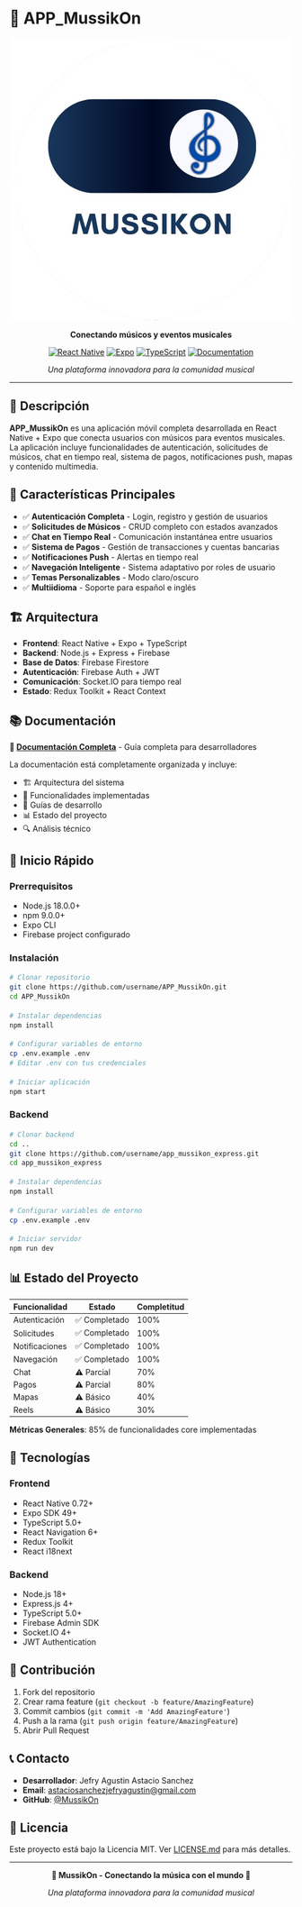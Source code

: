 # 🎵 APP_MussikOn

<div align="center">

![MussikOn Logo](assets/Logo_rounded_letter.png)

**Conectando músicos y eventos musicales**

[![React Native](https://img.shields.io/badge/React%20Native-0.79.5-blue.svg)](https://reactnative.dev/)
[![Expo](https://img.shields.io/badge/Expo-53.0.0-black.svg)](https://expo.dev/)
[![TypeScript](https://img.shields.io/badge/TypeScript-5.8.3-blue.svg)](https://www.typescriptlang.org/)
[![Documentation](https://img.shields.io/badge/Documentation-Complete-green.svg)](./docs/README.md)

*Una plataforma innovadora para la comunidad musical*

</div>

---

## 📱 Descripción

**APP_MussikOn** es una aplicación móvil completa desarrollada en React Native + Expo que conecta usuarios con músicos para eventos musicales. La aplicación incluye funcionalidades de autenticación, solicitudes de músicos, chat en tiempo real, sistema de pagos, notificaciones push, mapas y contenido multimedia.

## 🚀 Características Principales

- ✅ **Autenticación Completa** - Login, registro y gestión de usuarios
- ✅ **Solicitudes de Músicos** - CRUD completo con estados avanzados
- ✅ **Chat en Tiempo Real** - Comunicación instantánea entre usuarios
- ✅ **Sistema de Pagos** - Gestión de transacciones y cuentas bancarias
- ✅ **Notificaciones Push** - Alertas en tiempo real
- ✅ **Navegación Inteligente** - Sistema adaptativo por roles de usuario
- ✅ **Temas Personalizables** - Modo claro/oscuro
- ✅ **Multiidioma** - Soporte para español e inglés

## 🏗️ Arquitectura

- **Frontend**: React Native + Expo + TypeScript
- **Backend**: Node.js + Express + Firebase
- **Base de Datos**: Firebase Firestore
- **Autenticación**: Firebase Auth + JWT
- **Comunicación**: Socket.IO para tiempo real
- **Estado**: Redux Toolkit + React Context

## 📚 Documentación

**📖 [Documentación Completa](./docs/README.md)** - Guía completa para desarrolladores

La documentación está completamente organizada y incluye:
- 🏗️ Arquitectura del sistema
- 📱 Funcionalidades implementadas
- 🔧 Guías de desarrollo
- 📊 Estado del proyecto
- 🔍 Análisis técnico

## 🚀 Inicio Rápido

### Prerrequisitos
- Node.js 18.0.0+
- npm 9.0.0+
- Expo CLI
- Firebase project configurado

### Instalación
```bash
# Clonar repositorio
git clone https://github.com/username/APP_MussikOn.git
cd APP_MussikOn

# Instalar dependencias
npm install

# Configurar variables de entorno
cp .env.example .env
# Editar .env con tus credenciales

# Iniciar aplicación
npm start
```

### Backend
```bash
# Clonar backend
cd ..
git clone https://github.com/username/app_mussikon_express.git
cd app_mussikon_express

# Instalar dependencias
npm install

# Configurar variables de entorno
cp .env.example .env

# Iniciar servidor
npm run dev
```

## 📊 Estado del Proyecto

| Funcionalidad | Estado | Completitud |
|---------------|--------|-------------|
| Autenticación | ✅ Completado | 100% |
| Solicitudes | ✅ Completado | 100% |
| Notificaciones | ✅ Completado | 100% |
| Navegación | ✅ Completado | 100% |
| Chat | ⚠️ Parcial | 70% |
| Pagos | ⚠️ Parcial | 80% |
| Mapas | ⚠️ Básico | 40% |
| Reels | ⚠️ Básico | 30% |

**Métricas Generales**: 85% de funcionalidades core implementadas

## 🔧 Tecnologías

### Frontend
- React Native 0.72+
- Expo SDK 49+
- TypeScript 5.0+
- React Navigation 6+
- Redux Toolkit
- React i18next

### Backend
- Node.js 18+
- Express.js 4+
- TypeScript 5.0+
- Firebase Admin SDK
- Socket.IO 4+
- JWT Authentication

## 🤝 Contribución

1. Fork del repositorio
2. Crear rama feature (`git checkout -b feature/AmazingFeature`)
3. Commit cambios (`git commit -m 'Add AmazingFeature'`)
4. Push a la rama (`git push origin feature/AmazingFeature`)
5. Abrir Pull Request

## 📞 Contacto

- **Desarrollador**: Jefry Agustin Astacio Sanchez
- **Email**: astaciosanchezjefryagustin@gmail.com
- **GitHub**: [@MussikOn](https://github.com/MussikOn)

## 📄 Licencia

Este proyecto está bajo la Licencia MIT. Ver [LICENSE.md](LICENSE.md) para más detalles.

---

<div align="center">

**🎵 MussikOn - Conectando la música con el mundo 🎵**

*Una plataforma innovadora para la comunidad musical*

</div>
